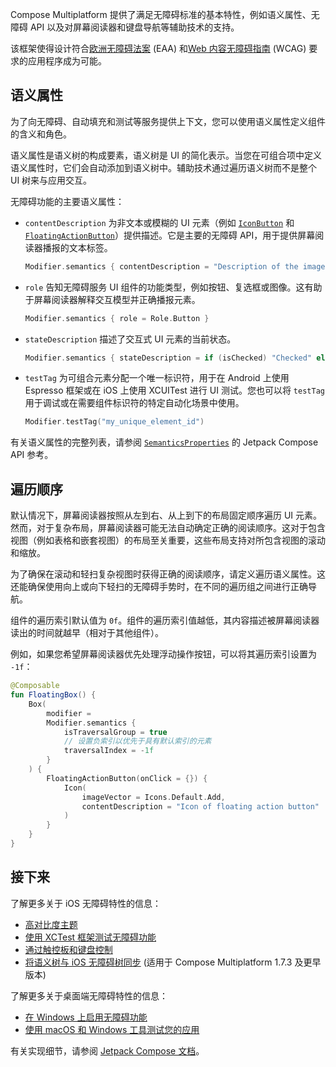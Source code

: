 [//]: # (title: 无障碍功能)

Compose Multiplatform 提供了满足无障碍标准的基本特性，例如语义属性、无障碍 API 以及对屏幕阅读器和键盘导航等辅助技术的支持。

该框架使得设计符合[欧洲无障碍法案](https://eur-lex.europa.eu/legal-content/EN/TXT/?uri=CELEX%3A32019L0882) (EAA) 和[Web 内容无障碍指南](https://www.w3.org/TR/WCAG21/) (WCAG) 要求的应用程序成为可能。

## 语义属性

为了向无障碍、自动填充和测试等服务提供上下文，您可以使用语义属性定义组件的含义和角色。

语义属性是语义树的构成要素，语义树是 UI 的简化表示。当您在可组合项中定义语义属性时，它们会自动添加到语义树中。辅助技术通过遍历语义树而不是整个 UI 树来与应用交互。

无障碍功能的主要语义属性：

*   `contentDescription` 为非文本或模糊的 UI 元素（例如 [`IconButton`](https://kotlinlang.org/api/compose-multiplatform/material3/androidx.compose.material3/-icon-button.html) 和 [`FloatingActionButton`](https://kotlinlang.org/api/compose-multiplatform/material3/androidx.compose.material3/-floating-action-button.html)）提供描述。它是主要的无障碍 API，用于提供屏幕阅读器播报的文本标签。

    ```kotlin
    Modifier.semantics { contentDescription = "Description of the image" }
    ```

*   `role` 告知无障碍服务 UI 组件的功能类型，例如按钮、复选框或图像。这有助于屏幕阅读器解释交互模型并正确播报元素。

    ```kotlin
    Modifier.semantics { role = Role.Button }
    ```

*   `stateDescription` 描述了交互式 UI 元素的当前状态。

    ```kotlin
    Modifier.semantics { stateDescription = if (isChecked) "Checked" else "Unchecked" }
    ```

*   `testTag` 为可组合元素分配一个唯一标识符，用于在 Android 上使用 Espresso 框架或在 iOS 上使用 XCUITest 进行 UI 测试。您也可以将 `testTag` 用于调试或在需要组件标识符的特定自动化场景中使用。

    ```kotlin
    Modifier.testTag("my_unique_element_id")
    ```

有关语义属性的完整列表，请参阅 [`SemanticsProperties`](https://developer.android.com/reference/kotlin/androidx/compose/ui/semantics/SemanticsProperties) 的 Jetpack Compose API 参考。

## 遍历顺序

默认情况下，屏幕阅读器按照从左到右、从上到下的布局固定顺序遍历 UI 元素。然而，对于复杂布局，屏幕阅读器可能无法自动确定正确的阅读顺序。这对于包含视图（例如表格和嵌套视图）的布局至关重要，这些布局支持对所包含视图的滚动和缩放。

为了确保在滚动和轻扫复杂视图时获得正确的阅读顺序，请定义遍历语义属性。这还能确保使用向上或向下轻扫的无障碍手势时，在不同的遍历组之间进行正确导航。

组件的遍历索引默认值为 `0f`。组件的遍历索引值越低，其内容描述被屏幕阅读器读出的时间就越早（相对于其他组件）。

例如，如果您希望屏幕阅读器优先处理浮动操作按钮，可以将其遍历索引设置为 `-1f`：

```kotlin
@Composable
fun FloatingBox() {
    Box(
        modifier =
        Modifier.semantics {
            isTraversalGroup = true
            // 设置负索引以优先于具有默认索引的元素
            traversalIndex = -1f
        }
    ) {
        FloatingActionButton(onClick = {}) {
            Icon(
                imageVector = Icons.Default.Add,
                contentDescription = "Icon of floating action button"
            )
        }
    }
}
```

## 接下来

了解更多关于 iOS 无障碍特性的信息：

*   [高对比度主题](compose-ios-accessibility.md#high-contrast-theme)
*   [使用 XCTest 框架测试无障碍功能](compose-ios-accessibility.md#test-accessibility-with-xctest-framework)
*   [通过触控板和键盘控制](compose-ios-accessibility.md#control-via-trackpad-and-keyboard)
*   [将语义树与 iOS 无障碍树同步](compose-ios-accessibility.md#choose-the-tree-synchronization-option) (适用于 Compose Multiplatform 1.7.3 及更早版本)

了解更多关于桌面端无障碍特性的信息：

*   [在 Windows 上启用无障碍功能](compose-desktop-accessibility.md#enabling-accessibility-on-windows)
*   [使用 macOS 和 Windows 工具测试您的应用](compose-desktop-accessibility.md#example-custom-button-with-semantic-rules)

有关实现细节，请参阅 [Jetpack Compose 文档](https://developer.android.com/develop/ui/compose/accessibility)。